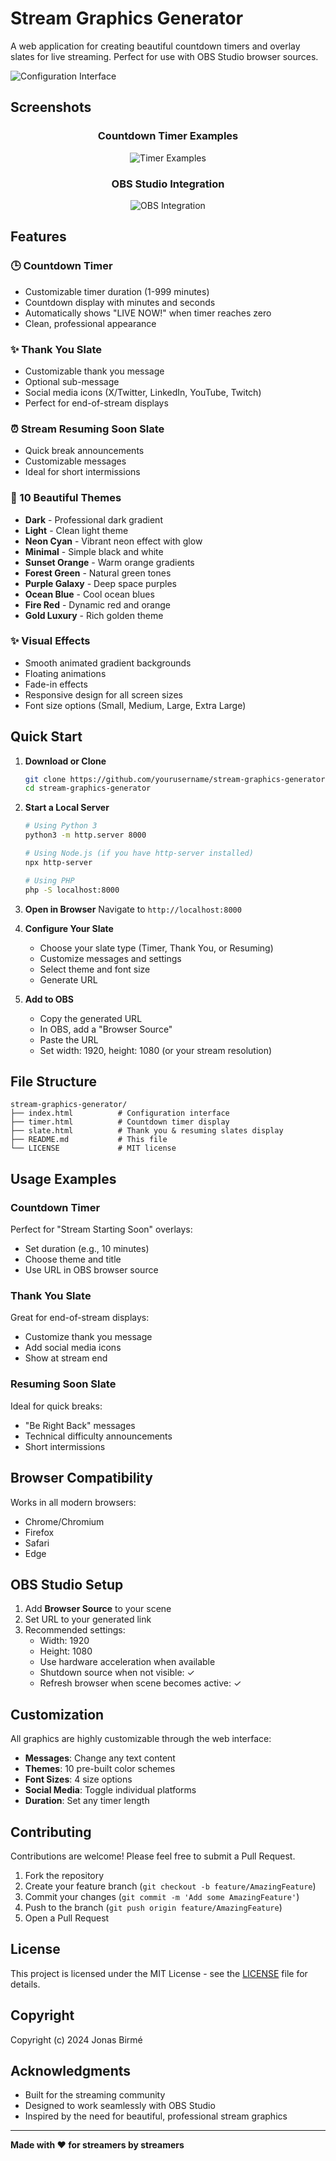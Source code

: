 # Stream Graphics Generator

A web application for creating beautiful countdown timers and overlay slates for live streaming. Perfect for use with OBS Studio browser sources.

![Configuration Interface](screenshots/config-interface.png)

## Screenshots

<div align="center">

### Countdown Timer Examples
![Timer Examples](screenshots/timer-examples.png)

### OBS Studio Integration
![OBS Integration](screenshots/obs-integration.png)

</div>

## Features

### 🕒 Countdown Timer
- Customizable timer duration (1-999 minutes)
- Countdown display with minutes and seconds
- Automatically shows "LIVE NOW!" when timer reaches zero
- Clean, professional appearance

### ✨ Thank You Slate
- Customizable thank you message
- Optional sub-message
- Social media icons (X/Twitter, LinkedIn, YouTube, Twitch)
- Perfect for end-of-stream displays

### ⏰ Stream Resuming Soon Slate
- Quick break announcements
- Customizable messages
- Ideal for short intermissions

### 🎨 10 Beautiful Themes
- **Dark** - Professional dark gradient
- **Light** - Clean light theme
- **Neon Cyan** - Vibrant neon effect with glow
- **Minimal** - Simple black and white
- **Sunset Orange** - Warm orange gradients
- **Forest Green** - Natural green tones
- **Purple Galaxy** - Deep space purples
- **Ocean Blue** - Cool ocean blues
- **Fire Red** - Dynamic red and orange
- **Gold Luxury** - Rich golden theme

### ✨ Visual Effects
- Smooth animated gradient backgrounds
- Floating animations
- Fade-in effects
- Responsive design for all screen sizes
- Font size options (Small, Medium, Large, Extra Large)

## Quick Start

1. **Download or Clone**
   ```bash
   git clone https://github.com/yourusername/stream-graphics-generator.git
   cd stream-graphics-generator
   ```

2. **Start a Local Server**
   ```bash
   # Using Python 3
   python3 -m http.server 8000
   
   # Using Node.js (if you have http-server installed)
   npx http-server
   
   # Using PHP
   php -S localhost:8000
   ```

3. **Open in Browser**
   Navigate to `http://localhost:8000`

4. **Configure Your Slate**
   - Choose your slate type (Timer, Thank You, or Resuming)
   - Customize messages and settings
   - Select theme and font size
   - Generate URL

5. **Add to OBS**
   - Copy the generated URL
   - In OBS, add a "Browser Source"
   - Paste the URL
   - Set width: 1920, height: 1080 (or your stream resolution)

## File Structure

```
stream-graphics-generator/
├── index.html          # Configuration interface
├── timer.html          # Countdown timer display
├── slate.html          # Thank you & resuming slates display
├── README.md           # This file
└── LICENSE             # MIT license
```

## Usage Examples

### Countdown Timer
Perfect for "Stream Starting Soon" overlays:
- Set duration (e.g., 10 minutes)
- Choose theme and title
- Use URL in OBS browser source

### Thank You Slate
Great for end-of-stream displays:
- Customize thank you message
- Add social media icons
- Show at stream end

### Resuming Soon Slate
Ideal for quick breaks:
- "Be Right Back" messages
- Technical difficulty announcements
- Short intermissions

## Browser Compatibility

Works in all modern browsers:
- Chrome/Chromium
- Firefox
- Safari
- Edge

## OBS Studio Setup

1. Add **Browser Source** to your scene
2. Set URL to your generated link
3. Recommended settings:
   - Width: 1920
   - Height: 1080
   - Use hardware acceleration when available
   - Shutdown source when not visible: ✓
   - Refresh browser when scene becomes active: ✓

## Customization

All graphics are highly customizable through the web interface:
- **Messages**: Change any text content
- **Themes**: 10 pre-built color schemes
- **Font Sizes**: 4 size options
- **Social Media**: Toggle individual platforms
- **Duration**: Set any timer length

## Contributing

Contributions are welcome! Please feel free to submit a Pull Request.

1. Fork the repository
2. Create your feature branch (`git checkout -b feature/AmazingFeature`)
3. Commit your changes (`git commit -m 'Add some AmazingFeature'`)
4. Push to the branch (`git push origin feature/AmazingFeature`)
5. Open a Pull Request

## License

This project is licensed under the MIT License - see the [LICENSE](LICENSE) file for details.

## Copyright

Copyright (c) 2024 Jonas Birmé

## Acknowledgments

- Built for the streaming community
- Designed to work seamlessly with OBS Studio
- Inspired by the need for beautiful, professional stream graphics

---

**Made with ❤️ for streamers by streamers**